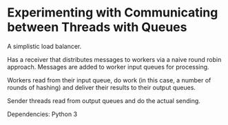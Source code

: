 # Experimenting with Communicating between Threads with Queues

A simplistic load balancer.

Has a receiver that distributes messages to workers via a naive round robin approach. Messages are added to worker input queues for processing.

Workers read from their input queue, do work (in this case, a number of rounds of hashing) and deliver their results to their output queues.

Sender threads read from output queues and do the actual sending.

Dependencies:
Python 3